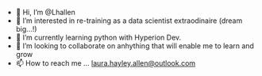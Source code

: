 - 👋 Hi, I’m @Lhallen
- 👀 I’m interested in re-training as a data scientist extraodinaire (dream big...!)
- 🌱 I’m currently learning python with Hyperion Dev.
- 💞️ I’m looking to collaborate on anhything that will enable me to learn and grow
- 📫 How to reach me ... laura.hayley.allen@outlook.com

<!---
Lhallen/Lhallen is a ✨ special ✨ repository because its `README.md` (this file) appears on your GitHub profile.
You can click the Preview link to take a look at your changes.
--->
